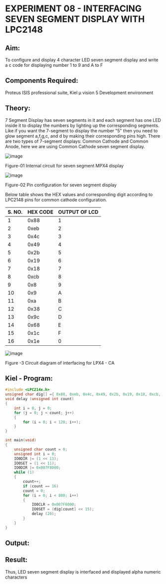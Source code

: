 # EXPERIMENT 08 - INTERFACING SEVEN SEGMENT DISPLAY WITH LPC2148

## Aim:
To configure and display 4 character LED seven segment display and write a c code for displaying number 1 to 9 and A to F 

## Components Required:
Proteus ISIS professional suite, Kiel μ vision 5 Development environment 

## Theory: 
7 Segment Display has seven segments in it and each segment has one LED inside it to display the numbers by lighting up the corresponding segments. Like if you want the 7-segment to display the number "5" then you need to glow segment a,f,g,c, and d by making their corresponding pins high. There are two types of 7-segment displays: Common Cathode and Common Anode, here we are using Common Cathode seven segment display.

![image](https://user-images.githubusercontent.com/36288975/201021692-efa39349-1a3c-4737-aadc-1843b954c78d.png)

Figure-01 Internal circuit for seven segment MPX4 display

![image](https://user-images.githubusercontent.com/36288975/201021740-565b47cd-26d8-4e54-a092-eef7a0a85278.png)

Figure-02 Pin configuration for seven segment display  

Below table shows the HEX values and corresponding digit according to LPC2148 pins for common cathode configuration.

| S. NO. | HEX CODE | OUTPUT OF LCD |
| ------ | -------- | ------------- |
| 1      | 0x88     | 1             |
| 2      | 0xeb     | 2             |
| 3      | 0x4c     | 3             |
| 4      | 0x49     | 4             |
| 5      | 0x2b     | 5             |
| 6      | 0x19     | 6             |
| 7      | 0x18     | 7             |
| 8      | 0xcb     | 8             |
| 9      | 0x8      | 9             |
| 10     | 0x9      | A             |
| 11     | 0xa      | B             |
| 12     | 0x38     | C             |
| 13     | 0x9c     | D             |
| 14     | 0x68     | E             |
| 15     | 0x1c     | F             |
| 16     | 0x1e     | 0             |


![image](https://user-images.githubusercontent.com/36288975/201021930-7efe2b15-b0de-4d52-b87d-329fe6b91c89.png)

Figure -3 Circuit diagram of interfacing for LPX4 - CA

## Kiel - Program:
```c
#include <LPC214x.h>
unsigned char dig[] ={ 0x88, 0xeb, 0x4c, 0x49, 0x2b, 0x19, 0x18, 0xcb, 0x8, 0x9, 0xa, 0x38, 0x9c, 0x68 };
void delay (unsigned int count)
{
    int i = 0, j = 0;
    for (j = 0; j < count; j++)
    {
        for (i = 0; i < 120; i++);
    }
}

int main(void)
{
    unsigned char count = 0;
    unsigned int i = 0;
    IO0DIR |= (1 << 11);
    IO0SET = (1 << 11);
    IO0DIR |= 0x007F8000;
    while (1)
    {
        count++;
        if (count == 16)
        count = 0;
        for (i = 0; i < 800; i++)
        {
            IO0CLR = 0x007F8000;
            IO0SET = (dig[count] << 15);
            delay (20);
        }
    }
}
```
## Output:

## Result:
Thus, LED seven segment display is interfaced and displayed alpha numeric characters 
